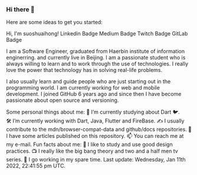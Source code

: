 ### Hi there 👋

Here are some ideas to get you started:

Hi, I'm suoshuaihong! 
Linkedin Badge Medium Badge Twitch Badge GitLab Badge

I am a Software Engineer, graduated from Haerbin institute of information enginerring. and currently live in Beijing. I am a passionate student who is always willing to learn and to work through the use of technologies. I really love the power that technology has in solving real-life problems.

I also usually learn and guide people who are just starting out in the programming world. I am currently working for web and mobile development. I joined GitHub 6 years ago and since then I have become passionate about open source and versioning.

Some personal things about me:
🌱 I’m currently studying about Dart 🐦.  
🛠 I’m currently working with Dart, Java, Flutter and FireBase.
✍️ I usually contribute to the mdn/browser-compat-data and github/docs repositories.
📝 I have some articles published on this repository.
📫 You can reach me at my e-mail.
Fun facts about me:
🎨 I like to study and use good design practices.
📺 I really like the big bang theory and two and a half men tv series.
🥁 I go working in my spare time.
Last update: Wednesday, Jan 11th 2022, 22:41:55 pm UTC.
